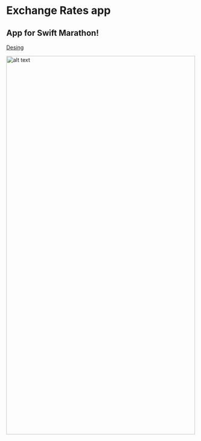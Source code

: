 # Exchange Rates app

## App for Swift Marathon!

[Desing](https://www.figma.com/file/SDxLNDqkOWRgfEbnPoolU4/Untitled?type=design&node-id=0%3A1&t=OypGYlDTzDuittVT-1)


<img src="https://user-images.githubusercontent.com/113928621/236393821-29cb2143-ab12-46dc-8be3-83b85ad39af7.png" alt="alt text" width="500" height="1000">

